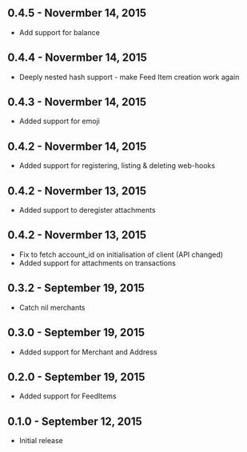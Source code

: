 ## 0.4.5 - Novermber 14, 2015

- Add support for balance


## 0.4.4 - Novermber 14, 2015

- Deeply nested hash support - make Feed Item creation work again


## 0.4.3 - Novermber 14, 2015

- Added support for emoji


## 0.4.2 - Novermber 14, 2015

- Added support for registering, listing & deleting web-hooks


## 0.4.2 - Novermber 13, 2015

- Added support to deregister attachments

## 0.4.2 - Novermber 13, 2015

- Fix to fetch account_id on initialisation of client (API changed)
- Added support for attachments on transactions

## 0.3.2 - September 19, 2015

- Catch nil merchants


## 0.3.0 - September 19, 2015

- Added support for Merchant and Address


## 0.2.0 - September 19, 2015

- Added support for FeedItems


## 0.1.0 - September 12, 2015

- Initial release

